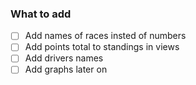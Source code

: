 ### What to add
 
- [ ] Add names of races insted of numbers
- [ ] Add points total to standings in views
- [ ] Add drivers names 
- [ ] Add graphs later on
